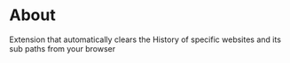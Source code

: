 # About
Extension that automatically clears the History of specific websites and its sub paths from your browser
